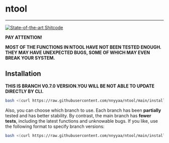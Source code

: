 # ntool

---

[![State-of-the-art Shitcode](https://img.shields.io/static/v1?label=State-of-the-art&message=Shitcode&color=7B5804)](https://github.com/trekhleb/state-of-the-art-shitcode)  

**PAY ATTENTION!**  

**MOST OF THE FUNCTIONS IN NTOOL HAVE NOT BEEN TESTED ENOUGH. THEY MAY HAVE UNEXPECTED BUGS, SOME OF WHICH MAY EVEN BREAK YOUR SYSTEM.**

## Installation

**THIS IS BRANCH V0.7.0 VERSION.YOU WILL BE NOT ABLE TO UPDATE DIRECTLY BY CLI.**

```bash
bash <(curl https://raw.githubusercontent.com/nnyyaa/ntool/main/install) v0.7.0
```

Also, you can choose which branch to use.  Each branch has been **partially** tested and has better stability.  By contrast, the main branch has **fewer tests**, including the latest functions and unknowable bugs.  If you like, use the following format to specify branch versions:  

```bash
bash <(curl https://raw.githubusercontent.com/nnyyaa/ntool/main/install) [BRANCH]
```
